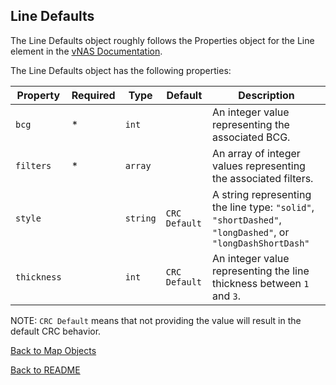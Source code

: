 ## Line Defaults

The Line Defaults object roughly follows the Properties object for the Line element in the
[vNAS Documentation](https://data-admin.vnas.vatsim.net/docs/#/video-maps?id=line).

The Line Defaults object has the following properties:

| Property    | Required | Type     | Default       | Description                                                                                               |
| ----------- | -------- | -------- | ------------- | --------------------------------------------------------------------------------------------------------- |
| `bcg`       | \*       | `int`    |               | An integer value representing the associated BCG.                                                         |
| `filters`   | \*       | `array`  |               | An array of integer values representing the associated filters.                                           |
| `style`     |          | `string` | `CRC Default` | A string representing the line type: `"solid"`, `"shortDashed"`, `"longDashed"`, or `"longDashShortDash"` |
| `thickness` |          | `int`    | `CRC Default` | An integer value representing the line thickness between `1` and `3`.                                     |

NOTE: `CRC Default` means that not providing the value will result in the default CRC behavior.

[Back to Map Objects](./MAP_OBJECTS.md)

[Back to README](../README.md)
